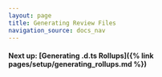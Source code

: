 ```yaml
---
layout: page
title: Generating Review Files
navigation_source: docs_nav
---
```




#### Next up: [Generating .d.ts Rollups]({% link pages/setup/generating_rollups.md %})
